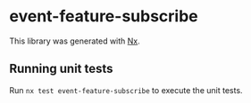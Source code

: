 # event-feature-subscribe

This library was generated with [Nx](https://nx.dev).

## Running unit tests

Run `nx test event-feature-subscribe` to execute the unit tests.

